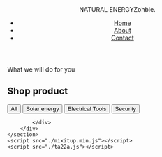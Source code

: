 <html lang="en">

<head>
    <meta charset="UTF-8">
    <meta name="viewport" content="width=device-width, initial-scale=1.0">
    <meta http-equiv="X-UA-Compatible" content="ie=edge">
    <link rel="stylesheet" href="ta2ash.css">
    <link href='https://unpkg.com/boxicons@2.1.4/css/boxicons.min.css' rel='stylesheet'>
    <title>Document</title>
</head>

<body>
    <header>
        <div class="logo"><span>NATURAL ENERGY</span>Zohbie.</div>
        <ul class="navlist">
            <li><a href="#">Home</a></li>
            <li><a href="./about">About</a></li>
            <li><a href="./contact">Contact</a></li>
        </ul>
        <div id="menu-icon" class="bx bx-menu"></div>
    </header>
    <section id="portfolio" class="portfolio">
        <div class="main-text scroll-scale">
            <span>What we will do for you</span>
            <h2>Shop product</h2>
        </div>
        <div class="container">
            <div class="filter-buttons scroll-scale">
                <button class="button" data-filter="all">All</button>
                <button class="button" data-filter=".Solarenergy">Solar energy</button>
                <button class="button" data-filter=".ElectricalTools">Electrical Tools</button>
                <button class="button" data-filter=".Security">Security</button>
            </div>
            <div class="portfolio-gallery">
                <div class="port-box mix Solarenergy">
                    <div class="port-image">
                        <img src="https://images.unsplash.com/photo-1663321508309-4ceb96a3c791?q=80&w=1419&auto=format&fit=crop&ixlib=rb-4.0.3&ixid=M3wxMjA3fDB8MHxwaG90by1wYWdlfHx8fGVufDB8fHx8fA%3D%3D"
                            alt="">
                    </div>
                    <!--  -->
                </div>
                <div class="port-box mix Solarenergy">
                    <div class="port-image">
                        <img src="https://t3.ftcdn.net/jpg/05/22/05/52/240_F_522055236_UwkKXOF4BGcA5puR8AE9QKFlR1nkX47Z.jpg"
                            alt="">
                    </div>
                    <!-- -->
                </div>
                <div class="port-box mix Solarenergy">
                    <div class="port-image">
                        <img src="https://t4.ftcdn.net/jpg/06/91/64/81/240_F_691648120_cYYuTtKHCawpFKxyaOVvcWLQFtyf3WIH.jpg"
                            alt="">
                    </div>
                    <!-- -->
                </div>
                <div class="port-box mix Solarenergy ">
                    <div class="port-image">
                        <img src="https://t3.ftcdn.net/jpg/07/30/13/94/240_F_730139439_wFNl0tIymvRy7Y8BCCmT6ns7J0Vlm2yr.jpg"
                            alt="">
                    </div>
                    <!-- -->
                </div>
                <div class="port-box mix Solarenergy">
                    <div class="port-image">
                        <img src="https://t4.ftcdn.net/jpg/06/85/48/23/240_F_685482363_3KB0dMSpERrH7UVAMFGed4aUKmu5NfPL.jpg"
                            alt="">
                    </div>
                    <!--  -->
                </div>
                <div class="port-box mix Solarenergy">
                    <div class="port-image">
                        <img src="https://t3.ftcdn.net/jpg/02/05/35/02/240_F_205350205_xLfknaNKisJOmkjwWpjV0x5KwUxQPNcD.jpg"
                            alt="">
                    </div>
                    <!--  -->
                </div>
                <div class="port-box mix Solarenergy">
                    <div class="port-image">
                        <img src="https://t4.ftcdn.net/jpg/03/95/82/03/240_F_395820325_VsErCuZvzzXoFUoHxBi9rS19EWtVh0V3.jpg"
                            alt="">
                    </div>
                    <!--  -->
                </div>
                <div class="port-box mix ElectricalTools">
                    <div class="port-image">
                        <img src="https://t4.ftcdn.net/jpg/04/79/30/41/240_F_479304103_TQMTukZPmSl9PMmOitkqU9AC63fd4Y0P.jpg"
                            alt="">
                    </div>
                    <!--  -->
                </div>
                <div class="port-box mix ElectricalTools">
                    <div class="port-image">
                        <img src="https://t3.ftcdn.net/jpg/02/33/48/16/240_F_233481627_HJEv14QEFiAIjgZhWGLX3bAE1pu5uuC1.jpg"
                            alt="">
                    </div>
                    <!--  -->
                </div>
                <div class="port-box mix ElectricalTools">
                    <div class="port-image">
                        <img src="https://t3.ftcdn.net/jpg/06/80/37/64/240_F_680376459_q73DBmOdYClpV0RJzFCp6Nilont325Dc.jpg"
                            alt="">
                    </div>
                    <!--  -->
                </div>
                <div class="port-box mix ElectricalTools">
                    <div class="port-image">
                        <img src="https://t4.ftcdn.net/jpg/07/33/85/91/240_F_733859161_R5y713qaSQ9THG9afmQEJDssYFwAMK7c.jpg"
                            alt="">
                    </div>
                    <!--  -->
                </div>
                <div class="port-box mix ElectricalTools">
                    <div class="port-image">
                        <img src="https://t3.ftcdn.net/jpg/03/75/19/08/240_F_375190802_1gkS1xFZZ08V5JBx5AhRkuuHAb7LvAcn.jpg"
                            alt="">
                    </div>
                    <!--  -->
                </div>
                <div class="port-box mix ElectricalTools">
                    <div class="port-image">
                        <img src="https://t4.ftcdn.net/jpg/01/29/23/27/240_F_129232799_vfiNn2CGn6nSBdSpid0CqltfwISJ9pev.jpg"
                            alt="">
                    </div>
                    <!--  -->
                </div>
                <div class="port-box mix ElectricalTools">
                    <div class="port-image">
                        <img src="https://t4.ftcdn.net/jpg/02/38/32/29/240_F_238322906_7IPsHhjaoAcCqsuXoFQIik6A9uPR5pJ2.jpg"
                            alt="">
                    </div>
                    <!--  -->
                </div>
                <div class="port-box mix ElectricalTools">
                    <div class="port-image">
                        <img src="https://t4.ftcdn.net/jpg/01/13/21/23/240_F_113212387_blcAxJYN9hr0Ul3AkJO4YBtT5TShVvqw.jpg"
                            alt="">
                    </div>
                    <!--  -->
                </div>
                <div class="port-box mix Security">
                    <div class="port-image">
                        <img src="https://t3.ftcdn.net/jpg/01/91/43/32/240_F_191433215_uj5YOvbKJGXXL4vp0vg58BqWoN0Hu15e.jpg"
                            alt="">
                    </div>
                    <!--  -->
                </div>
                <div class="port-box mix Security">
                    <div class="port-image">
                        <img src="https://t3.ftcdn.net/jpg/01/80/41/08/240_F_180410827_W4i9zPLos1BhzhDkRU8XkqfFFb5uaHRw.jpg"
                            alt="">
                    </div>
                    <!--  -->
                </div>
                <div class="port-box mix Security">
                    <div class="port-image">
                        <img src="https://t3.ftcdn.net/jpg/03/15/35/78/240_F_315357804_e4GLYSt8BEdZ0TWx5RNpK8EGBed3iNvC.jpg"
                            alt="">
                    </div>
                    <!--  -->
                </div>
                <div class="port-box mix Security">
                    <div class="port-image">
                        <img src="https://t3.ftcdn.net/jpg/07/12/93/48/240_F_712934818_B2EoTbDkg2eVQHl6i2TJK0i9E4GaBKaS.jpg"
                            alt="">
                    </div>
                    <!--  -->
                </div>
                <div class="port-box mix Security">
                    <div class="port-image">
                        <img src="https://t3.ftcdn.net/jpg/03/98/04/64/240_F_398046454_sV6yoSAUzml05tU13UCY3nVl87l4QK29.jpg"
                            alt="">
                    </div>
                    <!--  -->
                </div>
                <div class="port-box mix Security">
                    <div class="port-image">
                        <img src="https://t4.ftcdn.net/jpg/03/41/78/69/240_F_341786961_lly4bSeMWvrbNJAH7ZfvBONlhgSigZ4H.jpg"
                            alt="">
                    </div>
                    <!--  -->
                </div>














            </div>
        </div>
    </section>
    <script src="./mixitup.min.js"></script>
    <script src="./ta22a.js"></script>
       
</body>

</html>

